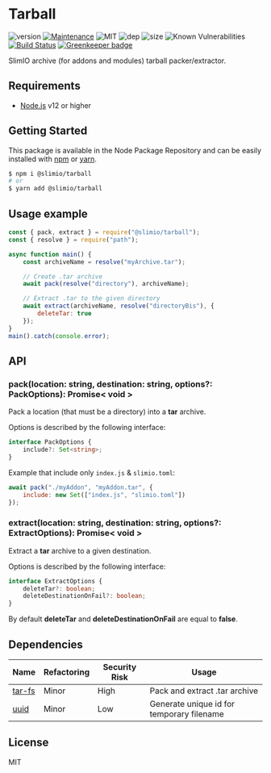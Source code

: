# Tarball
![version](https://img.shields.io/badge/dynamic/json.svg?url=https://raw.githubusercontent.com/SlimIO/Tarball/master/package.json&query=$.version&label=Version)
[![Maintenance](https://img.shields.io/badge/Maintained%3F-yes-green.svg)](https://github.com/SlimIO/Tarball/commit-activity)
![MIT](https://img.shields.io/github/license/mashape/apistatus.svg)
![dep](https://img.shields.io/david/SlimIO/Tarball)
![size](https://img.shields.io/github/languages/code-size/SlimIO/tarball)
![Known Vulnerabilities](https://img.shields.io/snyk/vulnerabilities/npm/@slimio/tarball)
[![Build Status](https://travis-ci.com/SlimIO/Tarball.svg?branch=master)](https://travis-ci.com/SlimIO/Tarball)
[![Greenkeeper badge](https://badges.greenkeeper.io/SlimIO/Tarball.svg)](https://greenkeeper.io/)

SlimIO archive (for addons and modules) tarball packer/extractor.

## Requirements
- [Node.js](https://nodejs.org/en/) v12 or higher

## Getting Started

This package is available in the Node Package Repository and can be easily installed with [npm](https://docs.npmjs.com/getting-started/what-is-npm) or [yarn](https://yarnpkg.com).

```bash
$ npm i @slimio/tarball
# or
$ yarn add @slimio/tarball
```

## Usage example
```js
const { pack, extract } = require("@slimio/tarball");
const { resolve } = require("path");

async function main() {
    const archiveName = resolve("myArchive.tar");

    // Create .tar archive
    await pack(resolve("directory"), archiveName);

    // Extract .tar to the given directory
    await extract(archiveName, resolve("directoryBis"), {
        deleteTar: true
    });
}
main().catch(console.error);
```

## API

### pack(location: string, destination: string, options?: PackOptions): Promise< void >
Pack a location (that must be a directory) into a **tar** archive.

Options is described by the following interface:
```ts
interface PackOptions {
    include?: Set<string>;
}
```

Example that include only `index.js` & `slimio.toml`:
```js
await pack("./myAddon", "myAddon.tar", {
    include: new Set(["index.js", "slimio.toml"])
});
```

### extract(location: string, destination: string, options?: ExtractOptions): Promise< void >
Extract a **tar** archive to a given destination.

Options is described by the following interface:
```ts
interface ExtractOptions {
    deleteTar?: boolean;
    deleteDestinationOnFail?: boolean;
}
```

By default **deleteTar** and **deleteDestinationOnFail** are equal to **false**.

## Dependencies

|Name|Refactoring|Security Risk|Usage|
|---|---|---|---|
|[tar-fs](https://github.com/mafintosh/tar-fs)|Minor|High|Pack and extract .tar archive|
|[uuid](https://github.com/kelektiv/node-uuid#readme)|Minor|Low|Generate unique id for temporary filename|

## License
MIT
